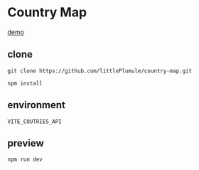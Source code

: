 # Country Map
[demo](https://littleplumule.github.io/country-map/)

## clone
`git clone https://github.com/littlePlumule/country-map.git`

`npm install`

## environment 

`VITE_COUTRIES_API`
## preview
`npm run dev`